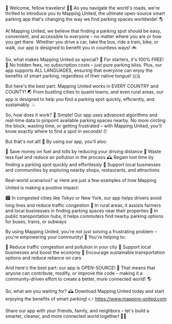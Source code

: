 🌟 Welcome, fellow travelers! 🚗‍💨 As you navigate the world's roads, we're thrilled to introduce you to Mapping United, the ultimate open-source smart parking app that's changing the way we find parking spaces worldwide! 🌎

At Mapping United, we believe that finding a parking spot should be easy, convenient, and accessible to everyone – no matter where you are or how you get there. Whether you drive a car, take the bus, ride a train, bike, or walk, our app is designed to benefit you in countless ways! 🚲

So, what makes Mapping United so special? 🤔 For starters, it's 100% FREE! 💸 No hidden fees, no subscription costs – just pure parking bliss. Plus, our app supports ALL LANGUAGES, ensuring that everyone can enjoy the benefits of smart parking, regardless of their native tongue! 🇬🇧

But here's the best part: Mapping United works in EVERY COUNTRY and COUNTY! 🌏 From bustling cities to quaint towns, and even rural areas, our app is designed to help you find a parking spot quickly, efficiently, and sustainably. 💥

So, how does it work? 🔧 Simple! Our app uses advanced algorithms and real-time data to pinpoint available parking spaces nearby. No more circling the block, wasting time, or getting frustrated – with Mapping United, you'll know exactly where to find a spot in seconds! ⏰

But that's not all! 🎉 By using our app, you'll also:

💸 Save money on fuel and tolls by reducing your driving distance
🌟 Waste less fuel and reduce air pollution in the process
🕰️ Regain lost time by finding a parking spot quickly and effortlessly
👥 Support local businesses and communities by exploring nearby shops, restaurants, and attractions

Real-world scenarios? 📊 Here are just a few examples of how Mapping United is making a positive impact:

🏙️ In congested cities like Tokyo or New York, our app helps drivers avoid long lines and reduce traffic congestion
🌳 In rural areas, it assists farmers and local businesses in finding parking spaces near their properties
🚌 In public transportation hubs, it helps commuters find nearby parking options for buses, trains, or subways

By using Mapping United, you're not just solving a frustrating problem – you're empowering your community! 👫 You're helping to:

💪 Reduce traffic congestion and pollution in your city
💸 Support local businesses and boost the economy
🌟 Encourage sustainable transportation options and reduce reliance on cars

And here's the best part: our app is OPEN-SOURCE! 🤖 That means that anyone can contribute, modify, or improve the code – making it a community-driven effort to create a better, more connected world! 🌎

So, what are you waiting for? 🕰️ Download Mapping United today and start enjoying the benefits of smart parking! 👉 https://www.mapping-united.com

Share our app with your friends, family, and neighbors – let's build a smarter, cleaner, and more connected world together! 💪🌟